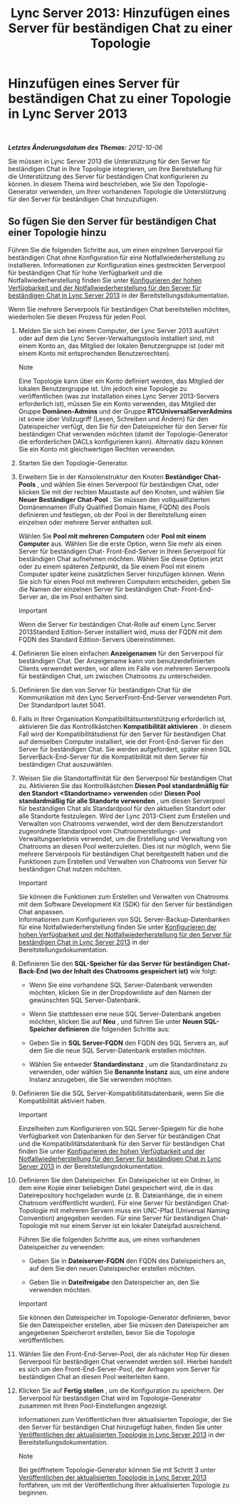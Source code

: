 ﻿---
title: 'Lync Server 2013: Hinzufügen eines Server für beständigen Chat zu einer Topologie'
TOCTitle: Hinzufügen eines Server für beständigen Chat zu einer Topologie
ms:assetid: 8389b307-8c17-4e45-b3b5-5dc9fcfc2ffb
ms:mtpsurl: https://technet.microsoft.com/de-de/library/JJ205049(v=OCS.15)
ms:contentKeyID: 49294599
ms.date: 05/19/2016
mtps_version: v=OCS.15
ms.translationtype: HT
---

# Hinzufügen eines Server für beständigen Chat zu einer Topologie in Lync Server 2013

 

_**Letztes Änderungsdatum des Themas:** 2012-10-06_

Sie müssen in Lync Server 2013 die Unterstützung für den Server für beständigen Chat in Ihre Topologie integrieren, um Ihre Bereitstellung für die Unterstützung des Server für beständigen Chat konfigurieren zu können. In diesem Thema wird beschrieben, wie Sie den Topologie-Generator verwenden, um Ihrer vorhandenen Topologie die Unterstützung für den Server für beständigen Chat hinzuzufügen.

## So fügen Sie den Server für beständigen Chat einer Topologie hinzu

Führen Sie die folgenden Schritte aus, um einen einzelnen Serverpool für beständigen Chat ohne Konfiguration für eine Notfallwiederherstellung zu installieren. Informationen zur Konfiguration eines gestreckten Serverpool für beständigen Chat für hohe Verfügbarkeit und die Notfallwiederherstellung finden Sie unter [Konfigurieren der hohen Verfügbarkeit und der Notfallwiederherstellung für den Server für beständigen Chat in Lync Server 2013](lync-server-2013-configuring-persistent-chat-server-for-high-availability-and-disaster-recovery.md) in der Bereitstellungsdokumentation.

Wenn Sie mehrere Serverpools für beständigen Chat bereitstellen möchten, wiederholen Sie diesen Prozess für jeden Pool.

1.  Melden Sie sich bei einem Computer, der Lync Server 2013 ausführt oder auf dem die Lync Server-Verwaltungstools installiert sind, mit einem Konto an, das Mitglied der lokalen Benutzergruppe ist (oder mit einem Konto mit entsprechenden Benutzerrechten).
    

    > [!NOTE]
    > Eine Topologie kann über ein Konto definiert werden, das Mitglied der lokalen Benutzergruppe ist. Um jedoch eine Topologie zu veröffentlichen (was zur Installation eines Lync Server 2013-Servers erforderlich ist), müssen Sie ein Konto verwenden, das Mitglied der Gruppe <STRONG>Domänen-Admins</STRONG> und der Gruppe <STRONG>RTCUniversalServerAdmins</STRONG> ist sowie über Vollzugriff (Lesen, Schreiben und Ändern) für den Dateispeicher verfügt, den Sie für den Dateispeicher für den Server für beständigen Chat verwenden möchten (damit der Topologie-Generator die erforderlichen DACLs konfigurieren kann). Alternativ dazu können Sie ein Konto mit gleichwertigen Rechten verwenden.



2.  Starten Sie den Topologie-Generator.

3.  Erweitern Sie in der Konsolenstruktur den Knoten **Beständiger Chat-Pools** , und wählen Sie einen Serverpool für beständigen Chat, oder klicken Sie mit der rechten Maustaste auf den Knoten, und wählen Sie **Neuer Beständiger Chat-Pool** . Sie müssen den vollqualifizierten Domänennamen (Fully Qualified Domain Name, FQDN) des Pools definieren und festlegen, ob der Pool in der Bereitstellung einen einzelnen oder mehrere Server enthalten soll.
    
    Wählen Sie **Pool mit mehreren Computern** oder **Pool mit einem Computer** aus. Wählen Sie die erste Option, wenn Sie mehr als einen Server für beständigen Chat- Front-End-Server in Ihren Serverpool für beständigen Chat aufnehmen möchten. Wählen Sie diese Option jetzt oder zu einem späteren Zeitpunkt, da Sie einem Pool mit einem Computer später keine zusätzlichen Server hinzufügen können. Wenn Sie sich für einen Pool mit mehreren Computern entscheiden, geben Sie die Namen der einzelnen Server für beständigen Chat- Front-End-Server an, die im Pool enthalten sind.
    

    > [!IMPORTANT]
    > Wenn die Server für beständigen Chat-Rolle auf einem Lync Server 2013Standard Edition-Server installiert wird, muss der FQDN mit dem FQDN des Standard Edition-Servers übereinstimmen.



4.  Definieren Sie einen einfachen **Anzeigenamen** für den Serverpool für beständigen Chat. Der Anzeigename kann von benutzerdefinierten Clients verwendet werden, vor allem im Falle von mehreren Serverpools für beständigen Chat, um zwischen Chatrooms zu unterscheiden.

5.  Definieren Sie den von Server für beständigen Chat für die Kommunikation mit den Lync ServerFront-End-Server verwendeten Port. Der Standardport lautet 5041.

6.  Falls in Ihrer Organisation Kompatibilitätsunterstützung erforderlich ist, aktivieren Sie das Kontrollkästchen **Kompatibilität aktivieren** . In diesem Fall wird der Kompatibilitätsdienst für den Server für beständigen Chat auf demselben Computer installiert, wie der Front-End-Server für den Server für beständigen Chat. Sie werden aufgefordert, später einen SQL ServerBack-End-Server für die Kompatibilität mit dem Server für beständigen Chat auszuwählen.

7.  Weisen Sie die Standortaffinität für den Serverpool für beständigen Chat zu. Aktivieren Sie das Kontrollkästchen **Diesen Pool standardmäßig für den Standort \<Standortname\> verwenden** oder **Diesen Pool standardmäßig für alle Standorte verwenden** , um diesen Serverpool für beständigen Chat als Standardpool für den aktuellen Standort oder alle Standorte festzulegen. Wird der Lync 2013-Client zum Erstellen und Verwalten von Chatrooms verwendet, wird der dem Benutzerstandort zugeordnete Standardpool vom Chatroomerstellungs- und Verwaltungserlebnis verwendet, um die Erstellung und Verwaltung von Chatrooms an diesen Pool weiterzuleiten. Dies ist nur möglich, wenn Sie mehrere Serverpools für beständigen Chat bereitgestellt haben und die Funktionen zum Erstellen und Verwalten von Chatrooms von Server für beständigen Chat nutzen möchten.
    

    > [!IMPORTANT]
    > Sie können die Funktionen zum Erstellen und Verwalten von Chatrooms mit dem Software Development Kit (SDK) für den Server für beständigen Chat anpassen.<BR>Informationen zum Konfigurieren von SQL Server-Backup-Datenbanken für eine Notfallwiederherstellung finden Sie unter <A href="lync-server-2013-configuring-persistent-chat-server-for-high-availability-and-disaster-recovery.md">Konfigurieren der hohen Verfügbarkeit und der Notfallwiederherstellung für den Server für beständigen Chat in Lync Server 2013</A> in der Bereitstellungsdokumentation.



8.  Definieren Sie den **SQL-Speicher für das Server für beständigen Chat-Back-End (wo der Inhalt des Chatrooms gespeichert ist)** wie folgt:
    
      - Wenn Sie eine vorhandene SQL Server-Datenbank verwenden möchten, klicken Sie in der Dropdownliste auf den Namen der gewünschten SQL Server-Datenbank.
    
      - Wenn Sie stattdessen eine neue SQL Server-Datenbank angeben möchten, klicken Sie auf **Neu** , und führen Sie unter **Neuen SQL-Speicher definieren** die folgenden Schritte aus:
    
    <!-- end list -->
    
      - Geben Sie in **SQL Server-FQDN** den FQDN des SQL Servers an, auf dem Sie die neue SQL Server-Datenbank erstellen möchten.
    
      - Wählen Sie entweder **Standardinstanz** , um die Standardinstanz zu verwenden, oder wählen Sie **Benannte Instanz** aus, um eine andere Instanz anzugeben, die Sie verwenden möchten.

9.  Definieren Sie die SQL Server-Kompatibilitätsdatenbank, wenn Sie die Kompatibilität aktiviert haben.
    

    > [!IMPORTANT]
    > Einzelheiten zum Konfigurieren von SQL Server-Spiegeln für die hohe Verfügbarkeit von Datenbanken für den Server für beständigen Chat und die Kompatibilitätsdatenbank für den Server für beständigen Chat finden Sie unter <A href="lync-server-2013-configuring-persistent-chat-server-for-high-availability-and-disaster-recovery.md">Konfigurieren der hohen Verfügbarkeit und der Notfallwiederherstellung für den Server für beständigen Chat in Lync Server 2013</A> in der Bereitstellungsdokumentation.



10. Definieren Sie den Dateispeicher. Ein Dateispeicher ist ein Ordner, in dem eine Kopie einer beliebigen Datei gespeichert wird, die in das Dateirepository hochgeladen wurde (z. B. Dateianhänge, die in einem Chatroom veröffentlicht wurden). Für eine Server für beständigen Chat-Topologie mit mehreren Servern muss ein UNC-Pfad (Universal Naming Convention) angegeben werden. Für eine Server für beständigen Chat-Topologie mit nur einem Server ist ein lokaler Dateipfad ausreichend.
    
    Führen Sie die folgenden Schritte aus, um einen vorhandenen Dateispeicher zu verwenden:
    
      - Geben Sie in **Dateiserver-FQDN** den FQDN des Dateispeichers an, auf dem Sie den neuen Dateispeicher erstellen möchten.
    
      - Geben Sie in **Dateifreigabe** den Dateispeicher an, den Sie verwenden möchten.
    

    > [!IMPORTANT]
    > Sie können den Dateispeicher im Topologie-Generator definieren, bevor Sie den Dateispeicher erstellen, aber Sie müssen den Dateispeicher am angegebenen Speicherort erstellen, bevor Sie die Topologie veröffentlichen.



11. Wählen Sie den Front-End-Server-Pool, der als nächster Hop für diesen Serverpool für beständigen Chat verwendet werden soll. Hierbei handelt es sich um den Front-End-Server-Pool, der Anfragen vom Server für beständigen Chat an diesen Pool weiterleiten kann.

12. Klicken Sie auf **Fertig stellen** , um die Konfiguration zu speichern. Der Serverpool für beständigen Chat wird im Topologie-Generator zusammen mit Ihren Pool-Einstellungen angezeigt.
    
    Informationen zum Veröffentlichen Ihrer aktualisierten Topologie, der Sie den Server für beständigen Chat hinzugefügt haben, finden Sie unter [Veröffentlichen der aktualisierten Topologie in Lync Server 2013](lync-server-2013-publish-the-updated-topology.md) in der Bereitstellungsdokumentation.
    

    > [!NOTE]
    > Bei geöffnetem Topologie-Generator können Sie mit Schritt 3 unter <A href="lync-server-2013-publish-the-updated-topology.md">Veröffentlichen der aktualisierten Topologie in Lync Server 2013</A> fortfahren, um mit der Veröffentlichung Ihrer aktualisierten Topologie zu beginnen.



